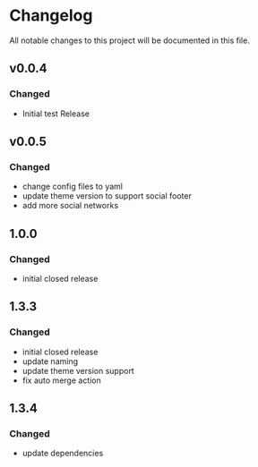 # Changelog

All notable changes to this project will be documented in this file.

## v0.0.4

### Changed

- Initial test Release

## v0.0.5

### Changed

- change config files to yaml
- update theme version to support social footer
- add more social networks

## 1.0.0

### Changed

- initial closed release

## 1.3.3

### Changed

- initial closed release
- update naming
- update theme version support
- fix auto merge action

## 1.3.4

### Changed

- update dependencies
